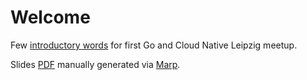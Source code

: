 # Welcome

Few [introductory words](Slides.md) for first Go and Cloud Native Leipzig meetup.

Slides [PDF](Slides.pdf) manually generated via [Marp](https://yhatt.github.io/marp/).

